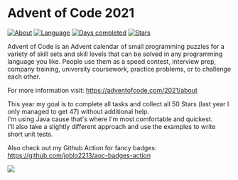 # Advent of Code 2021
[![About](https://img.shields.io/badge/Advent%20of%20Code%20🎄-2021-brightgreen)](https://adventofcode.com/2021/about)
[![Language](https://img.shields.io/badge/Language-java-red)](https://www.java.com/)
[![Days completed](https://img.shields.io/badge/day%20📅-10-blue)](https://adventofcode.com/2021)
[![Stars](https://img.shields.io/badge/stars%20⭐-20-yellow)](https://adventofcode.com/2021/stats)


Advent of Code is an Advent calendar of small programming puzzles for a variety of skill sets and skill levels that can be solved in any programming language you like. People use them as a speed contest, interview prep, company training, university coursework, practice problems, or to challenge each other.

For more information visit: https://adventofcode.com/2021/about

This year my goal is to complete all tasks and collect all 50 Stars (last year I only managed to get 47) without additional help.  
I'm using Java cause that's where I'm most comfortable and quickest.  
I'll also take a slightly different approach and use the examples to write short unit tests.

Also check out my Github Action for fancy badges: https://github.com/joblo2213/aoc-badges-action

![](https://c.tenor.com/64xntrSiKL0AAAAC/merry-christmas-minions.gif)